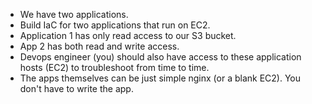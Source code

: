 - We have two applications. 
- Build IaC for two applications that run on EC2. 
- Application 1 has only read access to our S3 bucket. 
- App 2 has both read and write access. 
- Devops engineer (you) should also have access to these application hosts (EC2) to troubleshoot from time to time.
- The apps themselves can be just simple nginx (or a blank EC2). You don't have to write the app.

